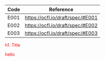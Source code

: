 <style
  type="text/css">
p {color: red;}
h1 {color: green;}
</style>

| Code | Reference |
| ---- | --------- |
| E001 | <https://ocfl.io/draft/spec/#E001> |
| E002 | <https://ocfl.io/draft/spec/#E002> |
| E003 | <https://ocfl.io/draft/spec/#E003> |

h1. Title

hello

